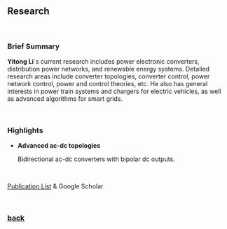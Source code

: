 <br />

## Research

<br />

### Brief Summary

**Yitong Li**`s current research includes power electronic converters, distribution power networks, and renewable energy systems. Detailed research areas include converter topologies, converter control, power network control, power and control theories, etc. He also has general interests in power train systems and chargers for electric vehicles, as well as advanced algorithms for smart grids.

<br />

### Highlights

* **Advanced ac-dc topologies**

    Bidirectional ac-dc converters with bipolar dc outputs.

<br />

[Publication List](https://yt-li.github.io/publication) & Google Scholar

<br />

### [back](https://yt-li.github.io/)
